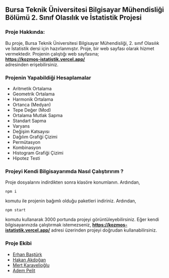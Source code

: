 ## Bursa Teknik Üniversitesi Bilgisayar Mühendisliği Bölümü 2. Sınıf Olasılık ve İstatistik Projesi

### Proje Hakkında:
Bu proje, Bursa Teknik Üniversitesi Bilgisayar Mühendisliği, 2. sınıf Olasılık ve İstatistik dersi için hazırlanmıştır. Proje, bir web sayfası olarak hizmet vermektedir. Projenin çalıştığı web sayfasına;
<br>
**https://kozmos-istatistik.vercel.app/**
<br>
adresinden erişebilirsiniz.

### Projenin Yapabildiği Hesaplamalar
- Aritmetik Ortalama
- Geometrik Ortalama
- Harmonik Ortalama
- Ortanca (Medyan)
- Tepe Değer (Mod)
- Ortalama Mutlak Sapma
- Standart Sapma
- Varyans
- Değişim Katsayısı
- Dağılım Grafiği Çizimi
- Permütasyon
- Kombinasyon
- Histogram Grafiği Çizimi
- Hipotez Testi

### Projeyi Kendi Bilgisayarımda Nasıl Çalıştırırım ?
Proje dosyalarını indirdikten sonra klasöre konumlanın. Ardından, 
```
npm i
```
komutu ile projenin bağımlı olduğu paketleri indiriniz.
Ardından,
```
npm start
```
komutu kullanarak 3000 portunda projeyi görüntüleyebilirsiniz.
Eğer kendi bilgisayarınızda çalıştırmak istemezseniz, **https://kozmos-istatistik.vercel.app/** adresi üzerinden projeyi doğrudan kullanabilirsiniz.

### Proje Ekibi
- [Erhan Baştürk](https://github.com/basturkerhan)
- [Hakan Akdoğan](https://github.com/hakanakdogan)
- [Mert Karavelioğlu](https://github.com/MertKaravelioglu)
- [Adem Pelit](https://github.com/adem-pelit)
